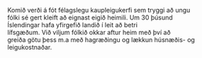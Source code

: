 Komið verði á fót félagslegu kaupleigukerfi sem tryggi að ungu fólki sé gert kleift að eignast eigið heimili. Um 30 þúsund Íslendingar hafa yfirgefið landið í leit að betri lífsgæðum. Við viljum fólkið okkar aftur heim með því að greiða götu þess m.a með hagræðingu og lækkun húsnæðis- og leigukostnaðar.
